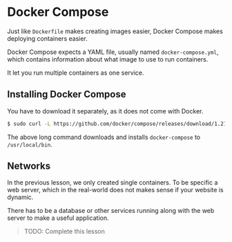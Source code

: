 # Docker Compose
Just like `Dockerfile` makes creating images easier, Docker Compose makes deploying containers easier.

Docker Compose expects a YAML file, usually named `docker-compose.yml`, which contains information about what image to use to run containers.

It let you run multiple containers as one service.

## Installing Docker Compose
You have to download it separately, as it does not come with Docker.

```bash
$ sudo curl -L https://github.com/docker/compose/releases/download/1.21.1/docker-compose-$(uname -s)-$(uname -m) -o /usr/local/bin/docker-compose
```

The above long command downloads and installs `docker-compose` to `/usr/local/bin`.

## Networks
In the previous lesson, we only created single containers. To be specific a web server, which in the real-world does not makes sense if your website is dynamic.

There has to be a database or other services running along with the web server to make a useful application.

> TODO: Complete this lesson